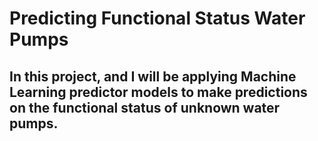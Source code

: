 # Predicting Functional Status Water Pumps
## In this project, and I will be applying Machine Learning predictor models to make predictions on the functional status of unknown water pumps.
